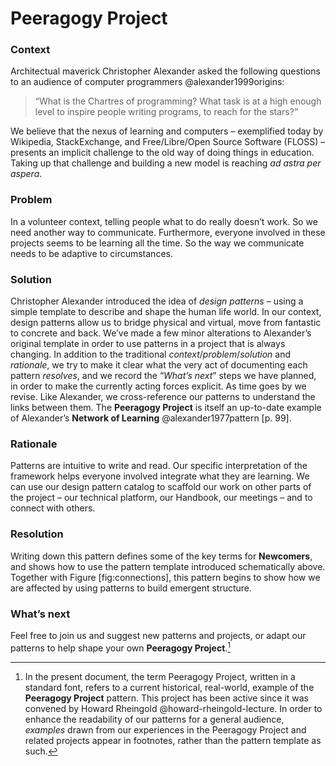 ---
---

Peeragogy Project 
=================

### Context 

Architectual maverick Christopher Alexander asked the following
questions to an audience of computer programmers @alexander1999origins:

> “What is the Chartres of programming? What task is at a high enough
> level to inspire people writing programs, to reach for the stars?”

We believe that the nexus of learning and computers – exemplified today
by Wikipedia, StackExchange, and Free/Libre/Open Source Software (FLOSS)
– presents an implicit challenge to the old way of doing things in
education. Taking up that challenge and building a new model is reaching
*ad astra per aspera*.

### Problem 

In a volunteer context, telling people what to do really doesn’t work.
So we need another way to communicate. Furthermore, everyone involved in
these projects seems to be learning all the time. So the way we
communicate needs to be adaptive to circumstances.

### Solution 

Christopher Alexander introduced the idea of *design patterns* – using a
simple template to describe and shape the human life world. In our
context, design patterns allow us to bridge physical and virtual, move
from fantastic to concrete and back. We’ve made a few minor alterations
to Alexander’s original template in order to use patterns in a project
that is always changing. In addition to the traditional
*context*/*problem*/*solution* and *rationale*, we try to make it clear
what the very act of documenting each pattern *resolves*, and we record
the “*What’s next*” steps we have planned, in order to make the
currently acting forces explicit. As time goes by we revise. Like
Alexander, we cross-reference our patterns to understand the links
between them. The <span>**Peeragogy Project**</span> is itself an
up-to-date example of Alexander’s <span>**Network of Learning**</span>
@alexander1977pattern [p. 99].

### Rationale 

Patterns are intuitive to write and read. Our specific interpretation of
the framework helps everyone involved integrate what they are learning.
We can use our design pattern catalog to scaffold our work on other
parts of the project – our technical platform, our Handbook, our
meetings – and to connect with others.

### Resolution 

Writing down this pattern defines some of the key terms for
<span>**Newcomers**</span>, and shows how to use the pattern template
introduced schematically above. Together with Figure [fig:connections],
this pattern begins to show how we are affected by using patterns to
build emergent structure.

### What’s next 

Feel free to join us and suggest new patterns and projects, or adapt our
patterns to help shape your own <span>**Peeragogy Project**</span>.[^1]

[^1]: In the present document, the term Peeragogy Project, written in a
    standard font, refers to a current historical, real-world, example
    of the <span>**Peeragogy Project**</span> pattern. This project has
    been active since it was convened by Howard Rheingold
    @howard-rheingold-lecture. In order to enhance the readability of
    our patterns for a general audience, *examples* drawn from our
    experiences in the Peeragogy Project and related projects appear in
    footnotes, rather than the pattern template as such.

